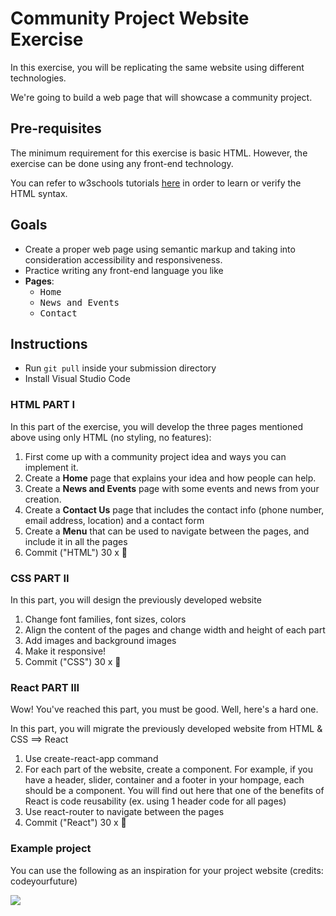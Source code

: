 # Community Project Website Exercise

In this exercise, you will be replicating the same website using different technologies.

We're going to build a web page that will showcase a community project.

## Pre-requisites

The minimum requirement for this exercise is basic HTML. However, the exercise can be done using any front-end technology.

You can refer to w3schools tutorials [here](https://www.w3schools.com/html/default.asp) in order to learn or verify the HTML syntax.

## Goals

- Create a proper web page using semantic markup and taking into consideration accessibility and responsiveness.
- Practice writing any front-end language you like
- **Pages**: 
  - <kbd>Home</kbd>
  - <kbd>News and Events</kbd>
  - <kbd>Contact</kbd>

## Instructions

- Run `git pull` inside your submission directory
- Install Visual Studio Code

### HTML PART I

In this part of the exercise, you will develop the three pages mentioned above using only HTML (no styling, no features): 
1. First come up with a community project idea and ways you can implement it. 
1. Create a **Home** page that explains your idea and how people can help.
3. Create a **News and Events** page with some events and news from your creation.
4. Create a **Contact Us** page that includes the contact info (phone number, email address, location) and a contact form
5. Create a **Menu** that can be used to navigate between the pages, and include it in all the pages
6. Commit ("HTML") 30 x 🔑

### CSS PART II

In this part, you will design the previously developed website
1. Change font families, font sizes, colors
2. Align the content of the pages and change width and height of each part
3. Add images and background images
3. Make it responsive!
4. Commit ("CSS") 30 x 🔑

### React PART III

Wow! You've reached this part, you must be good. Well, here's a hard one.

In this part, you will migrate the previously developed website from HTML & CSS ==> React
1. Use create-react-app command
2. For each part of the website, create a component. For example, if you have a header, slider, container and a footer in your hompage, each should be a component. You will find out here that one of the benefits of React is code reusability (ex. using 1 header code for all pages)
3. Use react-router to navigate between the pages
4. Commit ("React") 30 x 🔑

### Example project 
You can use the following as an inspiration for your project website (credits: codeyourfuture)

![](./bikes%20for%20refugees.png)

